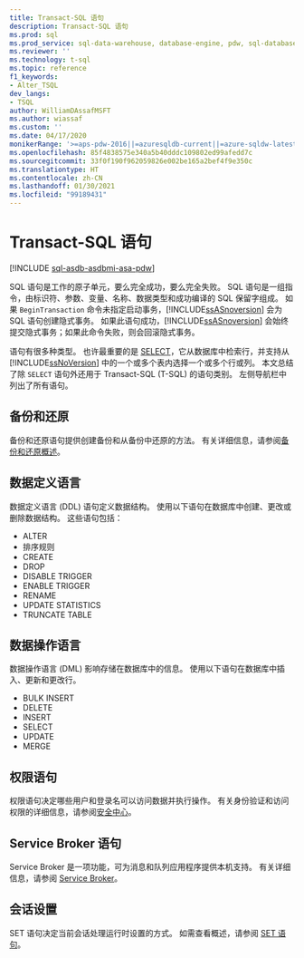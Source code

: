 ```yaml
---
title: Transact-SQL 语句
description: Transact-SQL 语句
ms.prod: sql
ms.prod_service: sql-data-warehouse, database-engine, pdw, sql-database
ms.reviewer: ''
ms.technology: t-sql
ms.topic: reference
f1_keywords:
- Alter_TSQL
dev_langs:
- TSQL
author: WilliamDAssafMSFT
ms.author: wiassaf
ms.custom: ''
ms.date: 04/17/2020
monikerRange: '>=aps-pdw-2016||=azuresqldb-current||=azure-sqldw-latest||>=sql-server-2016||>=sql-server-linux-2017||=azuresqldb-mi-current'
ms.openlocfilehash: 85f4838575e340a5b40dddc109802ed99afedd7c
ms.sourcegitcommit: 33f0f190f962059826e002be165a2bef4f9e350c
ms.translationtype: HT
ms.contentlocale: zh-CN
ms.lasthandoff: 01/30/2021
ms.locfileid: "99189431"
---
```

# <a name="transact-sql-statements"></a>Transact-SQL 语句

[!INCLUDE [sql-asdb-asdbmi-asa-pdw](../../includes/applies-to-version/sql-asdb-asdbmi-asa-pdw.md)]

SQL 语句是工作的原子单元，要么完全成功，要么完全失败。 SQL 语句是一组指令，由标识符、参数、变量、名称、数据类型和成功编译的 SQL 保留字组成。 如果 `BeginTransaction` 命令未指定启动事务，[!INCLUDE[ssASnoversion](../../includes/ssasnoversion-md.md)] 会为 SQL 语句创建隐式事务。 如果此语句成功，[!INCLUDE[ssASnoversion](../../includes/ssasnoversion-md.md)] 会始终提交隐式事务；如果此命令失败，则会回滚隐式事务。  

语句有很多种类型。 也许最重要的是 [SELECT](../queries/select-transact-sql.md)，它从数据库中检索行，并支持从 [!INCLUDE[ssNoVersion](../../includes/ssnoversion-md.md)] 中的一个或多个表内选择一个或多个行或列。 本文总结了除 `SELECT` 语句外还用于 Transact-SQL (T-SQL) 的语句类别。 左侧导航栏中列出了所有语句。

## <a name="backup-and-restore"></a>备份和还原

备份和还原语句提供创建备份和从备份中还原的方法。  有关详细信息，请参阅[备份和还原概述](../../relational-databases/backup-restore/back-up-and-restore-of-sql-server-databases.md)。

## <a name="data-definition-language"></a>数据定义语言

数据定义语言 (DDL) 语句定义数据结构。 使用以下语句在数据库中创建、更改或删除数据结构。 这些语句包括：

- ALTER
- 排序规则
- CREATE
- DROP
- DISABLE TRIGGER
- ENABLE TRIGGER
- RENAME
- UPDATE STATISTICS
- TRUNCATE TABLE

## <a name="data-manipulation-language"></a>数据操作语言

数据操作语言 (DML) 影响存储在数据库中的信息。 使用以下语句在数据库中插入、更新和更改行。

- BULK INSERT
- DELETE
- INSERT
- SELECT
- UPDATE
- MERGE

## <a name="permissions-statements"></a>权限语句

权限语句决定哪些用户和登录名可以访问数据并执行操作。 有关身份验证和访问权限的详细信息，请参阅[安全中心](../../relational-databases/security/security-center-for-sql-server-database-engine-and-azure-sql-database.md)。

## <a name="service-broker-statements"></a>Service Broker 语句

Service Broker 是一项功能，可为消息和队列应用程序提供本机支持。 有关详细信息，请参阅 [Service Broker](../../database-engine/configure-windows/sql-server-service-broker.md)。

## <a name="session-settings"></a>会话设置

SET 语句决定当前会话处理运行时设置的方式。 如需查看概述，请参阅 [SET 语句](set-statements-transact-sql.md)。
